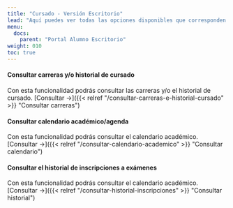 ```yaml
---
title: "Cursado - Versión Escritorio"
lead: "Aquí puedes ver todas las opciones disponibles que corresponden al cursado."
menu:
  docs:
    parent: "Portal Alumno Escritorio"
weight: 010
toc: true
---
```


#### Consultar carreras y/o historial de cursado

Con esta funcionalidad podrás consultar las carreras y/o el historial de cursado. [Consultar →]({{< relref "/consultar-carreras-e-historial-cursado" >}} "Consultar carreras")

#### Consultar calendario académico/agenda

Con esta funcionalidad podrás consultar el calendario académico. [Consultar →]({{< relref "/consultar-calendario-academico" >}} "Consultar calendario")

#### Consultar el historial de inscripciones a exámenes

Con esta funcionalidad podrás consultar el calendario académico. [Consultar →]({{< relref "/consultar-historial-inscripciones" >}} "Consultar historial")
